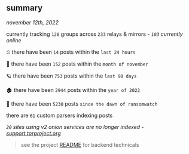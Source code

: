 
## summary
_november 12th, 2022_

currently tracking `128` groups across `233` relays & mirrors - _`103` currently online_

⏲ there have been `14` posts within the `last 24 hours`

🦈 there have been `152` posts within the `month of november`

🪐 there have been `753` posts within the `last 90 days`

🏚 there have been `2944` posts within the `year of 2022`

🦕 there have been `5230` posts `since the dawn of ransomwatch`

there are `61` custom parsers indexing posts

_`20` sites using v2 onion services are no longer indexed - [support.torproject.org](https://support.torproject.org/onionservices/v2-deprecation/)_

> see the project [README](https://github.com/joshhighet/ransomwatch#ransomwatch--) for backend technicals
